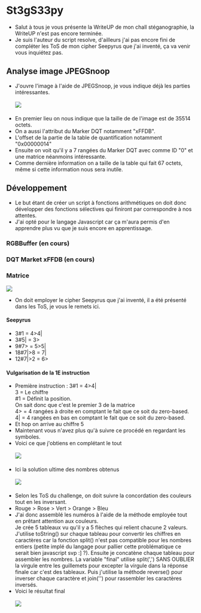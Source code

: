 # St3gS33py
- Salut à tous je vous présente la WriteUP de mon chall stéganographie, la WriteUP n'est pas encore terminée.
- Je suis l'auteur du script resolve, d'ailleurs j'ai pas encore fini de compléter les ToS de mon cipher Seepyrus que j'ai inventé, ça va venir vous inquiétez pas.
## Analyse image JPEGSnoop
- J'ouvre l'image à l'aide de JPEGSnoop, je vous indique déjà les parties intéressantes.<br/><br/>
<img src="https://media.discordapp.net/attachments/745665491774996631/746070274230976552/unknown.png"/><br/><br/>
- En premier lieu on nous indique que la taille de de l'image est de 35514 octets.<br/>
- On a aussi l'attribut du Marker DQT notamment "xFFDB".<br/>
- L'offset de la partie de la table de quantification notamment "0x00000014"<br/>
- Ensuite on voit qu'il y a 7 rangées du Marker DQT avec comme ID "0" et une matrice néanmoins intéressante.<br/>
- Comme dernière information on a taille de la table qui fait 67 octets, même si cette information nous sera inutile.<br/>
## Développement
- Le but étant de créer un script à fonctions arithmétiques on doit donc développer des fonctions sélectives qui finiront par correspondre à nos attentes.<br/>
- J'ai opté pour le langage Javascript car ça m'aura permis d'en apprendre plus vu que je suis encore en apprentissage.<br/>
### RGBBuffer (en cours)
### DQT Market xFFDB (en cours)
### Matrice
<img src="https://media.discordapp.net/attachments/745665491774996631/746092662448324699/unknown.png"/><br/>
- On doit employer le cipher Seepyrus que j'ai inventé, il a été présenté dans les ToS, je vous le remets ici.<br/>
#### Seepyrus
- 3#1 = 4>4|<br/>
- 3#5| = 3><br/>
- 9#7> = 5>5|<br/>
- 18#7|>8 = 7|<br/>
- 12#7|>2 = 6><br/>
#### Vulgarisation de la 1E instruction
- Première instruction : 3#1 = 4>4|<br/>
3 = Le chiffre<br/>
#1 = Définit la position.<br/>
On sait donc que c'est le premier 3 de la matrice<br/>
4> = 4 rangées à droite en comptant le fait que ce soit du zero-based.<br/>
4| = 4 rangées en bas en comptant le fait que ce soit du zero-based.<br/>
- Et hop on arrive au chiffre 5<br/>
- Maintenant vous n'avez plus qu'à suivre ce procédé en regardant les symboles.<br/>
- Voici ce que j'obtiens en complétant le tout<br/><br/>
<img src="https://media.discordapp.net/attachments/745665491774996631/746074224535273652/unknown.png"/><br/><br/>
- Ici la solution ultime des nombres obtenus<br/><br/>
<img src="https://media.discordapp.net/attachments/745665491774996631/746078634091217027/unknown.png"/><br/><br/>
- Selon les ToS du challenge, on doit suivre la concordation des couleurs tout en les inversant.<br/>
- Rouge > Rose > Vert > Orange > Bleu<br/>
- J'ai donc assemblé les numéros à l'aide de la méthode employée tout en prêtant attention aux couleurs.<br/>
Je crée 5 tableaux vu qu'il y a 5 flèches qui relient chacune 2 valeurs. J'utilise toString() sur chaque tableau pour convertir les chiffres en caractères car la fonction split() n'est pas compatible pour les nombres entiers (petite implé du langage pour pallier cette problématique ce serait bien javascript svp :] ?). Ensuite je concatène chaque tableau pour assembler les nombres. La variable "final" utilise split(',') SANS OUBLIER la virgule entre les guillemets pour excepter la virgule dans la réponse finale car c'est des tableaux. Puis j'utilise la méthode reverse() pour inverser chaque caractère et join('') pour rassembler les caractères inversés.<br/>
- Voici le résultat final<br/><br/>
<img src="https://media.discordapp.net/attachments/745665491774996631/746096009590997073/unknown.png"/><br/><br/>
